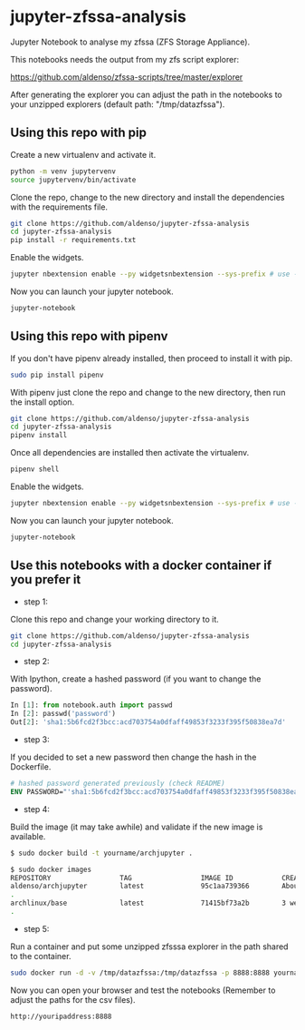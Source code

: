 # jupyter-zfssa-analysis

Jupyter Notebook to analyse my zfssa (ZFS Storage Appliance).

This notebooks needs the output from my zfs script explorer:

<https://github.com/aldenso/zfssa-scripts/tree/master/explorer>

After generating the explorer you can adjust the path in the notebooks to your unzipped explorers (default path: "/tmp/datazfssa").

## Using this repo with pip

Create a new virtualenv and activate it.

```sh
python -m venv jupytervenv
source jupytervenv/bin/activate
```

Clone the repo, change to the new directory and install the dependencies with the requirements file.

```sh
git clone https://github.com/aldenso/jupyter-zfssa-analysis
cd jupyter-zfssa-analysis
pip install -r requirements.txt
```

Enable the widgets.

```sh
jupyter nbextension enable --py widgetsnbextension --sys-prefix # use --sys-prefix when using virtualenvs
```

Now you can launch your jupyter notebook.

```sh
jupyter-notebook
```

## Using this repo with pipenv

If you don't have pipenv already installed, then proceed to install it with pip.

```sh
sudo pip install pipenv
```

With pipenv just clone the repo and change to the new directory, then run the install option.

```sh
git clone https://github.com/aldenso/jupyter-zfssa-analysis
cd jupyter-zfssa-analysis
pipenv install
```

Once all dependencies are installed then activate the virtualenv.

```sh
pipenv shell
```

Enable the widgets.

```sh
jupyter nbextension enable --py widgetsnbextension --sys-prefix # use --sys-prefix when using virtualenvs
```

Now you can launch your jupyter notebook.

```sh
jupyter-notebook
```

## Use this notebooks with a docker container if you prefer it

* step 1:

Clone this repo and change your working directory to it.

```sh
git clone https://github.com/aldenso/jupyter-zfssa-analysis
cd jupyter-zfssa-analysis
```

* step 2:

With Ipython, create a hashed password (if you want to change the password).

```python
In [1]: from notebook.auth import passwd
In [2]: passwd('password')
Out[2]: 'sha1:5b6fcd2f3bcc:acd703754a0dfaff49853f3233f395f50838ea7d'
```

* step 3:

If you decided to set a new password then change the hash in the Dockerfile.

```Dockerfile
# hashed password generated previously (check README)
ENV PASSWORD="'sha1:5b6fcd2f3bcc:acd703754a0dfaff49853f3233f395f50838ea7d'"

```

* step 4:

Build the image (it may take awhile) and validate if the new image is available.

```sh
$ sudo docker build -t yourname/archjupyter .

$ sudo docker images
REPOSITORY                 TAG                 IMAGE ID            CREATED             SIZE
aldenso/archjupyter        latest              95c1aa739366        About an hour ago   1.21GB
.
archlinux/base             latest              71415bf73a2b        3 weeks ago         394MB
.
```

* step 5:

Run a container and put some unzipped zfsssa explorer in the path shared to the container.

```sh
sudo docker run -d -v /tmp/datazfssa:/tmp/datazfssa -p 8888:8888 yourname/archjupyter
```

Now you can open your browser and test the notebooks (Remember to adjust the paths for the csv files).

```text
http://youripaddress:8888
```
